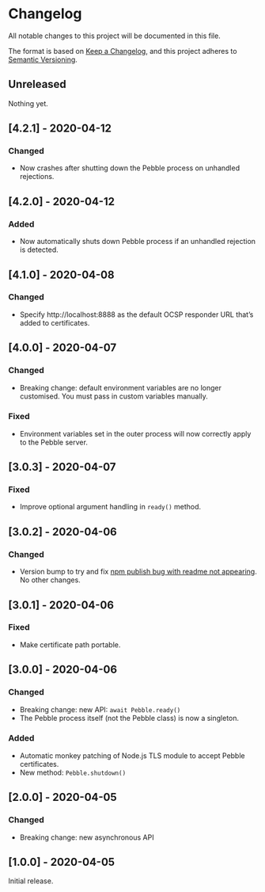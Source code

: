 # Changelog

All notable changes to this project will be documented in this file.

The format is based on [Keep a Changelog](https://keepachangelog.com/en/1.0.0/), and this project adheres to [Semantic Versioning](https://semver.org/spec/v2.0.0.html).

## Unreleased

Nothing yet.

## [4.2.1] - 2020-04-12

### Changed

  - Now crashes after shutting down the Pebble process on unhandled rejections.

## [4.2.0] - 2020-04-12

### Added

  - Now automatically shuts down Pebble process if an unhandled rejection is detected.

## [4.1.0] - 2020-04-08

### Changed

  - Specify http://localhost:8888 as the default OCSP responder URL that’s added to certificates.

## [4.0.0] - 2020-04-07

### Changed

  - Breaking change: default environment variables are no longer customised. You must pass in custom variables manually.

### Fixed

  - Environment variables set in the outer process will now correctly apply to the Pebble server.

## [3.0.3] - 2020-04-07

### Fixed

  - Improve optional argument handling in `ready()` method.

## [3.0.2] - 2020-04-06

### Changed

  - Version bump to try and fix [npm publish bug with readme not appearing](https://npm.community/search?q=Unable%20to%20find%20a%20readme%20). No other changes.

## [3.0.1] - 2020-04-06

### Fixed

  - Make certificate path portable.

## [3.0.0] - 2020-04-06

### Changed

  - Breaking change: new API: `await Pebble.ready()`
  - The Pebble process itself (not the Pebble class) is now a singleton.

### Added

  - Automatic monkey patching of Node.js TLS module to accept Pebble certificates.
  - New method: `Pebble.shutdown()`

## [2.0.0] - 2020-04-05

### Changed

  - Breaking change: new asynchronous API

## [1.0.0] - 2020-04-05

Initial release.
